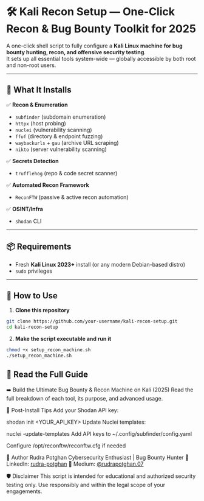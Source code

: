 # 🛠️ Kali Recon Setup — One-Click Recon & Bug Bounty Toolkit for 2025

A one-click shell script to fully configure a **Kali Linux machine for bug bounty hunting, recon, and offensive security testing**.  
It sets up all essential tools system-wide — globally accessible by both root and non-root users.

---

## 🚀 What It Installs

✅ **Recon & Enumeration**
- `subfinder` (subdomain enumeration)
- `httpx` (host probing)
- `nuclei` (vulnerability scanning)
- `ffuf` (directory & endpoint fuzzing)
- `waybackurls` + `gau` (archive URL scraping)
- `nikto` (server vulnerability scanning)

✅ **Secrets Detection**
- `trufflehog` (repo & code secret scanner)

✅ **Automated Recon Framework**
- `ReconFTW` (passive & active recon automation)

✅ **OSINT/Infra**
- `shodan` CLI

---

## 📦 Requirements

- Fresh **Kali Linux 2023+** install (or any modern Debian-based distro)
- `sudo` privileges

---

## 🧩 How to Use

1. **Clone this repository**

```bash
git clone https://github.com/your-username/kali-recon-setup.git
cd kali-recon-setup
```

2. **Make the script executable and run it**

```bash
chmod +x setup_recon_machine.sh
./setup_recon_machine.sh
```

## 📖 Read the Full Guide
➡️ Build the Ultimate Bug Bounty & Recon Machine on Kali (2025)
Read the full breakdown of each tool, its purpose, and advanced usage.

📌 Post-Install Tips
Add your Shodan API key:

shodan init <YOUR_API_KEY>
Update Nuclei templates:

nuclei -update-templates
Add API keys to ~/.config/subfinder/config.yaml

Configure /opt/reconftw/reconftw.cfg if needed

🧠 Author
Rudra Potghan
Cybersecurity Enthusiast | Bug Bounty Hunter
🔗 LinkedIn: [rudra-potghan](https://www.linkedin.com/in/rudra-potghan/)
📜 Medium: [@rudrapotghan.07](https://medium.com/@rudrapotghan.07)

🛡️ Disclaimer
This script is intended for educational and authorized security testing only.
Use responsibly and within the legal scope of your engagements.
